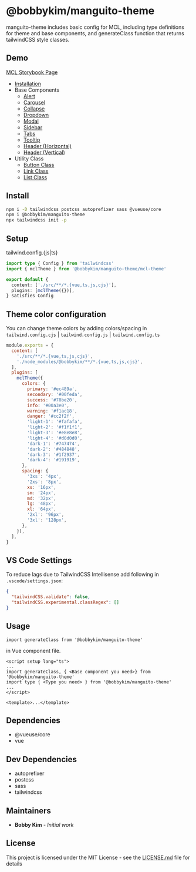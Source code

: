 # @bobbykim/manguito-theme

manguito-theme includes basic config for MCL, including type definitions for theme and base components, and generateClass function that returns tailwindCSS style classes.

## Demo

[MCL Storybook Page](https://manguito-component-library.vercel.app/)

- [Installation](https://manguito-component-library.vercel.app/?path=/docs/introduction-installation--docs)
- Base Components
  - [Alert](https://manguito-component-library.vercel.app/?path=/docs/base-base-component-alert-component--alert)
  - [Carousel](https://manguito-component-library.vercel.app/?path=/docs/base-base-component-carousel-component--carousel)
  - [Collapse](https://manguito-component-library.vercel.app/?path=/docs/base-base-component-collapse-component--collapse)
  - [Dropdown](https://manguito-component-library.vercel.app/?path=/docs/base-base-component-dropdown-component--dropdown)
  - [Modal](https://manguito-component-library.vercel.app/?path=/docs/base-base-component-modal-component--modal)
  - [Sidebar](https://manguito-component-library.vercel.app/?path=/docs/base-base-component-sidebar-component--sidebar)
  - [Tabs](https://manguito-component-library.vercel.app/?path=/docs/base-base-component-tab-component--tabs)
  - [Tooltip](https://manguito-component-library.vercel.app/?path=/docs/base-base-component-tooltip-component--tooltip)
  - [Header (Horizontal)](https://manguito-component-library.vercel.app/?path=/docs/base-base-component-header-horizontal--headerhorizontal)
  - [Header (Vertical)](https://manguito-component-library.vercel.app/?path=/docs/base-base-component-header-vertical--headervertical)
- Utility Class
  - [Button Class](https://manguito-component-library.vercel.app/?path=/docs/base-utility-class-button-class--button)
  - [Link Class](https://manguito-component-library.vercel.app/?path=/docs/base-utility-class-link-class--link)
  - [List Class](https://manguito-component-library.vercel.app/?path=/docs/base-utility-class-list-class--list)

## Install

```sh
npm i -D tailwindcss postcss autoprefixer sass @vueuse/core
npm i @bobbykim/manguito-theme
npx tailwindcss init -p
```

## Setup

tailwind.config.{js|ts}

```ts
import type { Config } from 'tailwindcss'
import { mclTheme } from '@bobbykim/manguito-theme/mcl-theme'

export default {
  content: ['./src/**/*.{vue,ts,js,cjs}'],
  plugins: [mclTheme({})],
} satisfies Config
```

## Theme color configuration

You can change theme colors by adding colors/spacing in `tailwind.config.cjs` | `tailwind.config.js` | `tailwind.config.ts`

```cjs
module.exports = {
  content: [
    './src/**/*.{vue,ts,js,cjs}',
    './node_modules/@bobbykim/**/*.{vue,ts,js,cjs}',
  ],
  plugins: [
    mclTheme({
      colors: {
        primary: '#ec489a',
        secondary: '#00feda',
        success: '#78be20',
        info: '#00a3e0',
        warning: '#f1ac18',
        danger: '#cc2f2f',
        'light-1': '#fafafa',
        'light-2': '#f1f1f1',
        'light-3': '#e8e8e8',
        'light-4': '#d0d0d0',
        'dark-1': '#747474',
        'dark-2': '#484848',
        'dark-3': '#1f2937',
        'dark-4': '#191919',
      },
      spacing: {
        '3xs': '4px',
        '2xs': '8px',
        xs: '16px',
        sm: '24px',
        md: '32px',
        lg: '48px',
        xl: '64px',
        '2xl': '96px',
        '3xl': '128px',
      },
    }),
  ],
}
```

## VS Code Settings

To reduce lags due to TailwindCSS Intellisense add following in `.vscode/settings.json`:

```json
{
  "tailwindCSS.validate": false,
  "tailwindCSS.experimental.classRegex": []
}
```

## Usage

`import generateClass from '@bobbykim/manguito-theme'`

in Vue component file.

```vue
<script setup lang="ts">
...
import generateClass, { <Base component you need>} from '@bobbykim/manguito-theme'
import type { <Type you need> } from '@bobbykim/manguito-theme'
...
</script>

<template>...</template>
```

## Dependencies

- @vueuse/core
- vue

## Dev Dependencies

- autoprefixer
- postcss
- sass
- tailwindcss

## Maintainers

- **Bobby Kim** - _Initial work_

## License

This project is licensed under the MIT License - see the [LICENSE.md](./LICENSE.md) file for details
